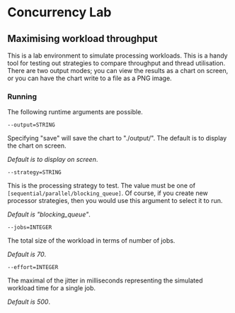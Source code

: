 # Concurrency Lab

## Maximising workload throughput

This is a lab environment to simulate processing workloads. This is a handy tool for testing out 
strategies to compare throughput and thread utilisation. There are two output modes; you can view the results as a chart on screen, or you can have the chart write to a file as a PNG image.

### Running

The following runtime arguments are possible.

`--output=STRING`

Specifying "save" will save the chart to "./output/". The default is to display the chart on screen.

*Default is to display on screen*. 

`--strategy=STRING`

This is the processing strategy to test. The value must be one of `[sequential/parallel/blocking_queue]`.
Of course, if you create new processor strategies, then you would use this argument to select it to run.

*Default is "blocking_queue"*.

`--jobs=INTEGER`

The total size of the workload in terms of number of jobs.

*Default is 70*.

`--effort=INTEGER`

The maximal of the jitter in milliseconds representing the simulated workload time for a single job.

*Default is 500*.

